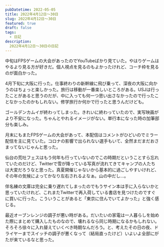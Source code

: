 ```yaml
---
pubDatetime: 2022-05-05
title: 2022年4月12日〜30日
slug: 2022年4月12日〜30日
featured: true
draft: false
tags:
  - 日記
description:
  2022年4月12日〜30日の日記
---
```


中旬はFPSゲームの大会があったのでYouTubeばかり見ていた。やはりゲームはやるより見る方が好きだ。個人視点を見るのもよかったけれど、コーチ枠を見るのが面白かった。

4月下旬に大阪に行った。仕事終わりの新幹線に飛び乗って、深夜の大阪に向かうのはちょっと楽しかった。旅行は移動が一番楽しいところがある。USJは行ったことがあると思うのだが、中に入っても何一つ思い出さなかったので行ったことなかったのかもしれない。修学旅行か何かで行ったと思うんだけども。

ゴールデンカムイが終わってしまった。きれいに終わっていたので、実写映画がより不安になった。ちゃんとやれるイメージがない。単行本になった時の加筆部分も楽しみ。

月末にもまたFPSゲームの大会があって、本配信はコメントがひどいのでミラー配信を主に見ていた。コロナの影響で出られない選手もいて、全然まだまだおさまってないじゃんと思った。

仙台の荒吐フェスはもう何年も行っていないのでこの時期だということすら忘れていたのだけど、Twitterで雪が降っている写真が流れてきてキャンプの人たちは大変だろうなと思った。真夏開催じゃないから基本的に過ごしやすいけれど、その年の気候によってかなり左右されるよなぁ。山の中だし…。

伴名練の文庫は完全に乗り遅れてしまったのでもうサイン本は手に入らないかと思っていたけれど、これまたTwitterで再入荷している書店を見つけたのですぐに買いに行った。こういうことがあると「東京に住んでいてよかった」と強く感じる。

最近オーブンレンジの調子が悪い時がある。だいたいの家電は一人暮らしを始めた際にまとめて購入したものなので、壊れるなら同じ時期になるかもしれない。そろそろ徐々に入れ替えていくべき時期なんだろう。と、考えたその日の夜、ドライヤーまでスイッチの調子が悪くなって（結局直ったけど）いよいよ全部にがたが来ているなと思った。